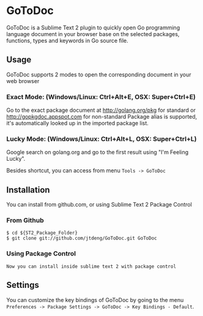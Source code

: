 # GoToDoc
GoToDoc is a Sublime Text 2 plugin to quickly open Go programming language document in your browser 
base on the selected packages, functions, types and keywords in Go source file.


## Usage
GoToDoc supports 2 modes to open the corresponding document in your web browser

### Exact Mode: (Windows/Linux: Ctrl+Alt+E, OSX: Super+Ctrl+E)
Go to the exact package document at http://golang.org/pkg for standard or http://gopkgdoc.appspot.com for non-standard
Package alias is supported, it's automatically looked up in the imported package list.

### Lucky Mode: (Windows/Linux: Ctrl+Alt+L, OSX: Super+Ctrl+L)
Google search on golang.org and go to the first result using "I'm Feeling Lucky".

Besides shortcut, you can access from menu `Tools -> GoToDoc`

## Installation
You can install from github.com, or using Sublime Text 2 Package Control

### From Github
	$ cd ${ST2_Package_Folder}
	$ git clone git://github.com/jtdeng/GoToDoc.git GoToDoc

### Using Package Control
	Now you can install inside sublime text 2 with package control
	


## Settings
You can customize the key bindings of GoToDoc by going to the menu `Preferences -> Package Settings -> GoToDoc -> Key Bindings - Default`. 
